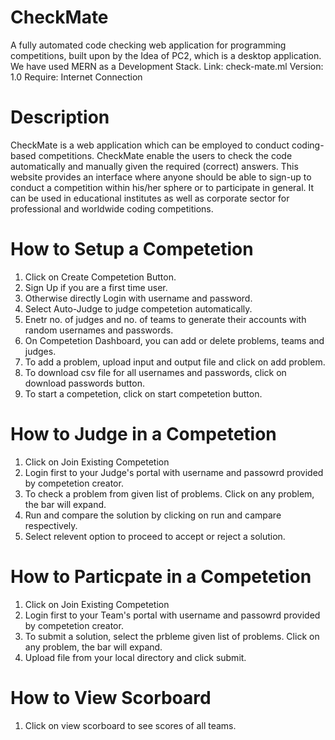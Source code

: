 # CheckMate
A fully automated code checking web application for programming competitions, built upon by the Idea of PC2, which is a desktop application.
We have used MERN as a Development Stack.
Link: check-mate.ml
Version: 1.0
Require: Internet Connection

# Description
CheckMate is a web application which can be employed to conduct coding-based competitions.
CheckMate enable the users to check the code automatically and manually given the required (correct) answers.
This website provides an interface where anyone should be able to sign-up to conduct a competition
within his/her sphere or to participate in general. It can be used in educational institutes as well as
corporate sector for professional and worldwide coding competitions.


# How to Setup a Competetion

1. Click on Create Competetion Button.
2. Sign Up if you are a first time user.
3. Otherwise directly Login with username and password.
4. Select Auto-Judge to judge competetion automatically.
4. Enetr no. of judges and no. of teams to generate their accounts with random usernames and passwords. 
5. On Competetion Dashboard, you can add or delete problems, teams and judges.
6. To add a problem, upload input and output file and click on add problem.
7. To download csv file for all usernames and passwords, click on download passwords button.
8. To start a competetion, click on start competetion button.


# How to Judge in a Competetion

1. Click on Join Existing Competetion
2. Login first to your Judge's portal with username and passowrd provided by competetion creator.
3. To check a problem from given list of problems. Click on any problem, the bar will expand.
4. Run and compare the solution by clicking on run and campare respectively.
5. Select relevent option to proceed to accept or reject a solution.


# How to Particpate in a Competetion

1. Click on Join Existing Competetion
2. Login first to your Team's portal with username and passowrd provided by competetion creator.
3. To submit a solution, select the prbleme given list of problems. Click on any problem, the bar will expand.
4. Upload file from your local directory and click submit.

# How to View Scorboard
1. Click on view scorboard to see scores of all teams.
